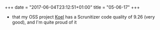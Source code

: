 +++
date = "2017-06-04T23:12:51+01:00"
title = "05-06-17"
+++

* that my OSS project [Koel](https://github.com/phanan/koel) has a Scrunitizer code quality of 9.26 (very good), and I'm quite proud of it

